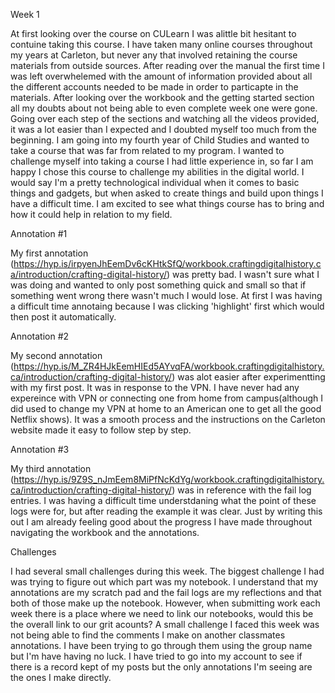 Week 1

At first looking over the course on CULearn I was alittle bit hesitant to contuine taking this course. I have taken many online courses throughout my years at Carleton, but never any that involved retaining the course materials from outside sources. After reading over the manual the first time I was left overwhelemed with the amount of information provided about all the different accounts needed to be made in order to particapte in the materials. After looking over the workbook and the getting started section all my doubts about not being able to even complete week one were gone. Going over each step of the sections and watching all the videos provided, it was a lot easier than I expected and I doubted myself too much from the beginning. I am going into my fourth year of Child Studies and wanted to take a course that was far from related to my program. I wanted to challenge myself into taking a course I had little experience in, so far I am happy I chose this course to challenge my abilities in the digital world. I would say I'm a pretty technological individual when it comes to basic things and gadgets, but when asked to create things and build upon things I have a difficult time. I am excited to see what things course has to bring and how it could help in relation to my field. 

Annotation #1

My first annotation (https://hyp.is/irpyenJhEemDv6cKHtkSfQ/workbook.craftingdigitalhistory.ca/introduction/crafting-digital-history/) was pretty bad. I wasn't sure what I was doing and wanted to only post something quick and small so that if something went wrong there wasn't much I would lose. At first I was having a difficult time annotaing because I was clicking 'highlight' first which would then post it automatically. 

Annotation #2

My second annotation (https://hyp.is/M_ZR4HJkEemHIEd5AYvqFA/workbook.craftingdigitalhistory.ca/introduction/crafting-digital-history/) was alot easier after experimentting with my first post. It was in response to the VPN. I have never had any expereince with VPN or connecting one from home from campus(although I did used to change my VPN at home to an American one to get all the good Netflix shows). It was a smooth process and the instructions on the Carleton website made it easy to follow step by step.

Annotation #3

My third annotation (https://hyp.is/9Z9S_nJmEem8MiPfNcKdYg/workbook.craftingdigitalhistory.ca/introduction/crafting-digital-history/) was in reference with the fail log entries. I was having a difficult time understdaning what the point of these logs were for, but after reading the example it was clear. Just by writing this out I am already feeling good about the progress I have made throughout navigating the workbook and the annotations.


Challenges

I had several small challenges during this week. The biggest challenge I had was trying to figure out which part was my notebook. I understand that my annotations are my scratch pad and the fail logs are my reflections and that both of those make up the notebook. However, when submitting work each week there is a place where we need to link our notebooks, would this be the overall link to our grit acounts?
A small challenge I faced this week was not being able to find the comments I make on another classmates annotations. I have been trying to go through them using the group name but I'm have having no luck. I have tried to go into my account to see if there is a record kept of my posts but the only annotations I'm seeing are the ones I make directly. 
